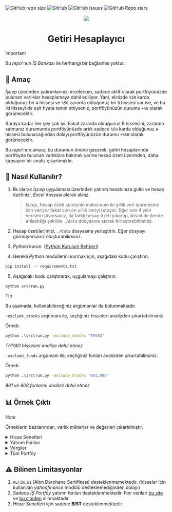 ![GitHub repo size](https://img.shields.io/github/repo-size/Atatrkgl/is-portfoy-geriyedonuk-getiri-hesaplayici?label=Repository%20Size&logo=github&style=flat-square)
![GitHub](https://img.shields.io/github/license/Atatrkgl/is-portfoy-geriyedonuk-getiri-hesaplayici?label=License&style=flat-square)
![GitHub issues](https://img.shields.io/github/issues-raw/Atatrkgl/is-portfoy-geriyedonuk-getiri-hesaplayici?label=Issues&style=flat-square)
![GitHub Repo stars](https://img.shields.io/github/stars/Atatrkgl/is-portfoy-geriyedonuk-getiri-hesaplayici?label=Stars&style=flat-square)

<div align=center>
<img src="https://upload.wikimedia.org/wikipedia/commons/thumb/1/1e/%C4%B0%C5%9F_Portf%C3%B6y_Logo.png/800px-%C4%B0%C5%9F_Portf%C3%B6y_Logo.png" align=center height=100>

<br>

<h1><b>Getiri Hesaplayıcı</b></h1>
</div>

> [!IMPORTANT]
> Bu _repo_'nun _İŞ Bankası_ ile herhangi bir bağlantısı yoktur.

## 📖 Amaç

_İşcep_ üzerinden yatırımlarınızı incelerken, sadece aktif olarak portföyünüzde bulunan varlıklar hesaplamaya dahil ediliyor. Yani, elinizde `%50` karda olduğunuz bir `A` hissesi ve `%50` zararda olduğunuz bir `B` hissesi var ise, ve bu iki hisseyi de eşit fiyata temin ettiyseniz, portföyünüzün durumu `+%0` olarak görünecektir.

Buraya kadar her şey çok iyi. Fakat zararda olduğunuz B hissesini, zararına satmanız durumunda portföyünüzde artık sadece `%50` karda olduğunuz `A` hissesi bulunacağından dolayı portföyünüzün durumu `+%50` olarak görünecektir.

Bu _repo_'nun amacı, bu durumun önüne geçerek, getiri hesaplarında portföyde bulunan varlıklara bakmak yerine hesap özeti üzerinden, daha kapsayıcı bir analiz çıkartmaktır.

## 🚀 Nasıl Kullanılır?

1. İlk olarak _İşcep_ uygulaması üzerinden yatırım hesabınıza gidin ve hesap özetinizi, _Excel_ dosyası olarak alınız.
   > _İşcep_, hesap özeti süresinin maksimum iki yıllık veri içermesine izin veriyor fakat son on yıllık veriyi tutuyor. Eğer son 4 yılın verisini istiyorsanız, iki farklı hesap özeti çıkartıp, ikisini de ileride anlatıldığı şekilde `./data` dosyasına atarak birleştirebilirsiniz.

2. Hesap özet(ler)inizi, `./data` dosyasına yerleştirin. Eğer dosyayı görmüyorsanız oluşturabilirsiniz.

3. _Python_ kurun. ([Python Kurulum Rehberi](https://wiki.python.org/moin/BeginnersGuide/Download))

4. Gerekli _Python_ modüllerini kurmak için, aşağıdaki kodu çalıştırın.

```bash
pip install -r requirements.txt
```

5. Aşağıdaki kodu çalıştırarak, uygulamayı çalıştırın.

```bash
python src/run.py
```

> [!TIP]
> Bu aşamada, kullanabileceğiniz argümanlar da bulunmaktadır.
>
> `-exclude_stocks` argümanı ile, seçtiğiniz hisseleri analizden çıkartabilirsiniz.
>
> Örnek:
>
> ```bash
> python .\src\run.py -exclude_stocks "THYAO"
> ```
>
> _THYAO hissesini analize dahil etmez_
>
> `-exclude_funds` argümanı ile, seçtiğiniz fonları analizden çıkartabilirsiniz.
>
> Örnek:
>
> ```bash
> python .\src\run.py -exclude_stocks "801,808"
> ```
>
> _801 ve 808 fonlarını analize dahil etmez_

## 📊 Örnek Çıktı

> [!NOTE]
> Örneklerin bazılarından, varlık miktarlar ve değerleri çıkartılmıştır.

<details>
  <summary>Hisse Senetleri</summary>

![Özet Tablosu](img/example_stocks.png)

</details>

<details>
  <summary>Yatırım Fonları</summary>

![Özet Tablosu](img/example_funds.png)

</details>

<details>
  <summary>Vergiler</summary>

![Özet Tablosu](img/example_taxes.png)

</details>

<details>
  <summary>Tüm Portföy</summary>

![Özet Tablosu](img/example_summary.png)

</details>

## ⚠️ Bilinen Limitasyonlar

1. `ALTIN.S1` (Altın Darphane Sertifikası) desteklenmemektedir. (hisseler için kullanılan _yahoofinance_ modülü desteklemediğinden dolayı)
2. Sadece _İŞ Portföy_ yatırım fonları desteklenmektedir. Fon verileri [bu site](https://www.isportfoy.com.tr/getiri-ve-fiyatlar) ve [bu siteden](https://www.isbank.com.tr/tefas) alınmaktadır.
3. Hisse Senetleri için sadece **BIST** desteklenmektedir.

